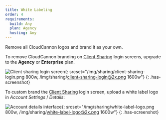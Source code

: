 ```yaml
---
title: White Labeling
order: 4
requirements:
  build: Any
  plan: Agency
  hosting: Any
---
```


Remove all CloudCannon logos and brand it as your own.

To remove CloudCannon branding on [Client Sharing](/sharing/client-sharing/) login screens, upgrade to the **Agency** or **Enterprise** plan.

![Client sharing login screen](/img/sharing/client-sharing-login.png){: srcset="/img/sharing/client-sharing-login.png 800w, /img/sharing/client-sharing-login@2x.png 1600w"}
{: .has-screenshot}

To custom brand the [Client Sharing](/sharing/client-sharing/) login screen, upload a white label logo in *Account Settings* / *Details*:

![Account details interface](/img/sharing/white-label-logo.png){: srcset="/img/sharing/white-label-logo.png 800w, /img/sharing/white-label-logo@2x.png 1600w"}
{: .has-screenshot}

